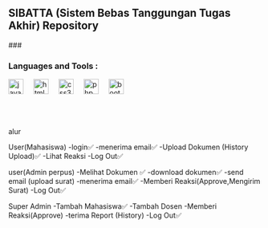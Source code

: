 <h2 align="left">SIBATTA (Sistem Bebas Tanggungan Tugas Akhir) Repository</h2>
###

<div align="left">
  <h3>Languages and Tools :</h3>
  <img src="https://cdn.jsdelivr.net/gh/devicons/devicon/icons/javascript/javascript-original.svg" height="30" alt="javascript logo"  />
  <img width="12" />
  <img src="https://cdn.jsdelivr.net/gh/devicons/devicon/icons/html5/html5-original.svg" height="30" alt="html5 logo"  />
  <img width="12" />
  <img src="https://cdn.jsdelivr.net/gh/devicons/devicon/icons/css3/css3-original.svg" height="30" alt="css3 logo"  />
  <img width="12" />
  <img src="https://cdn.jsdelivr.net/gh/devicons/devicon/icons/php/php-original.svg" height="30" alt="php logo"  />
  <img width="12" />
  <img src="https://cdn.jsdelivr.net/gh/devicons/devicon/icons/bootstrap/bootstrap-original.svg" height="30" alt="bootstrap logo"  />
</div>

###

<br clear="both">

###


alur


User(Mahasiswa)
-login✅
-menerima email✅
-Upload Dokumen (History Upload)✅
-Lihat Reaksi
-Log Out✅

user(Admin perpus)
-Melihat Dokumen ✅
-download dokumen✅
-send email (upload surat)
-menerima email✅
-Memberi Reaksi(Approve,Mengirim Surat)
-Log Out✅

Super Admin
-Tambah Mahasiswa✅
-Tambah Dosen
-Memberi Reaksi(Approve)
-terima Report (History)
-Log Out✅